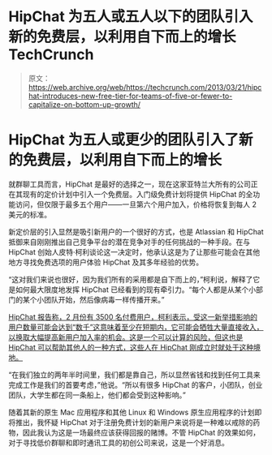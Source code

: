 # HipChat 为五人或五人以下的团队引入新的免费层，以利用自下而上的增长 TechCrunch

> 原文：<https://web.archive.org/web/https://techcrunch.com/2013/03/21/hipchat-introduces-new-free-tier-for-teams-of-five-or-fewer-to-capitalize-on-bottom-up-growth/>

# HipChat 为五人或更少的团队引入了新的免费层，以利用自下而上的增长

就群聊工具而言，HipChat 是最好的选择之一，现在这家亚特兰大所有的公司正在其现有的定价计划中引入一个免费层。入门级免费计划将提供 HipChat 的全功能访问，但仅限于最多五个用户——一旦第六个用户加入，价格将恢复到每人 2 美元的标准。

新定价层的引入显然是吸引新用户的一个很好的方式，也是 Atlassian 和 HipChat 抵御来自刚刚推出自己竞争平台的潜在竞争对手的任何挑战的一种手段。在与 HipChat 创始人皮特·柯利谈论这一决定时，他承认这是为了让那些可能会在其他地方寻找免费选项的用户体验 HipChat 及其多年经验的优势。

“这对我们来说也很好，因为我们所有的采用都是自下而上的，”柯利说，解释了它是如何最大限度地发挥 HipChat 已经看到的现有牵引力。“每个人都是从某个小部门的某个小团队开始，然后像病毒一样传播开来。”

[HipChat 报告称，2 月份有 3500 名付费用户，柯利表示，受这一新举措影响的用户数量可能会达到“数千”这意味着至少在短期内，它可能会牺牲大量直接收入，以换取大幅提高新用户加入率的机会。这是一个可以计算的风险，但这也是 HipChat 可以帮助其他人的一种方式，这些人在 HipChat 刚成立时就处于这种境地。](https://web.archive.org/web/20221005185855/https://beta.techcrunch.com/2013/02/14/with-3500-paying-customers-hipchat-launches-a-native-mac-client-to-vanquish-the-lousy-adobe-air-app/ "With 3,500 Paying Customers, HipChat Launches A Native Mac Client To Vanquish The Lousy Adobe AIR App")

“在我们独立的两年半时间里，我们都是靠自己，所以显然省钱和找到任何工具来完成工作是我们的首要考虑，”他说。“所以有很多 HipChat 的客户，小团队，创业团队，大学生都在同一条船上，他们都会受到这种影响。”

随着其新的原生 Mac 应用程序和其他 Linux 和 Windows 原生应用程序的计划即将推出，我怀疑 HipChat 对于注册免费计划的新用户来说将是一种难以戒除的药物，因此我认为这是一场最终应该获得回报的赌博。不管 HipChat 的效果如何，对于寻找低价群聊和即时通讯工具的初创公司来说，这是一个好消息。